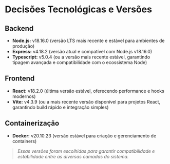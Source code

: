 # Decisões Tecnológicas e Versões

## Backend
- **Node.js:** v18.16.0 (versão LTS mais recente e estável para ambientes de produção)
- **Express:** v4.18.2 (versão atual e compatível com Node.js v18.16.0)
- **Typescript:** v5.0.4 (ou a versão mais recente estável, garantindo tipagem avançada e compatibilidade com o ecossistema Node)

## Frontend
- **React:** v18.2.0 (última versão estável, oferecendo performance e hooks modernos)
- **Vite:** v4.3.9 (ou a mais recente versão disponível para projetos React, garantindo build rápido e integração simples)

## Containerização
- **Docker:** v20.10.23 (versão estável para criação e gerenciamento de containers)

> *Essas versões foram escolhidas para garantir compatibilidade e estabilidade entre as diversas camadas do sistema.*
